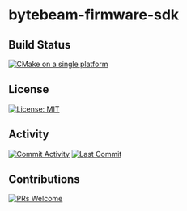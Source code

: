 # bytebeam-firmware-sdk


## Build Status
[![CMake on a single platform](https://github.com/bytebeamio/bytebeam-firmware-sdk/actions/workflows/cmake-single-platform.yml/badge.svg?branch=main)](https://github.com/bytebeamio/bytebeam-firmware-sdk/actions/workflows/cmake-single-platform.yml)

## License
[![License: MIT](https://img.shields.io/badge/license-MIT-blue.svg)](https://img.shields.io/badge/license-MIT-blue.svg)

## Activity
[![Commit Activity](https://img.shields.io/github/commit-activity/m/bytebeamio/bytebeam-firmware-sdk)](https://img.shields.io/github/commit-activity/m/bytebeamio/bytebeam-firmware-sdk)
[![Last Commit](https://img.shields.io/github/last-commit/bytebeamio/bytebeam-firmware-sdk)](https://img.shields.io/github/last-commit/bytebeamio/bytebeam-firmware-sdk)

## Contributions
[![PRs Welcome](https://img.shields.io/badge/PRs-welcome-brightgreen.svg)](https://img.shields.io/badge/PRs-welcome-brightgreen.svg)
